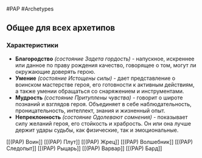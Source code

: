 #PAP  #Archetypes

## Общее для всех архетипов 

### Характеристики
- **Благородство** *(состояние Задета гордость)* - напускное, искреннее или данное по праву рождения качество, говорящее о том, могут ли окружающие доверять герою.
- **Умение** *(состояние Истощены силы)* - дает представление о воинском мастерстве героя, его готовности к активным действиям, а также умении обращаться со снаряжением и инструментами. 
- **Мудрость** *(состояние Притуплены чувства)* - говорит о широте познаний и взглядов героя. Объединяет в себе наблюдательность, проницательность, интеллект, знания и жизненный опыт.
- **Непреклонность** *(состояние Одолевают сомнения)* - показывает силу желаний героя, его стойкость и храбрость. Он или она лучше держит удары судьбы, как физические, так и эмоциональные.

[[(PAP) Воин]]
[[(PAP) Плут]]
[[(PAP) Жрец]]
[[(PAP) Волшебник]]
[[(PAP) Следопыт]]
[[(PAP) Рыцарь]]
[[(PAP) Варвар]]
[[(PAP) Бард]]

